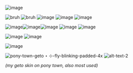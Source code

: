 ![image](https://images-wixmp-ed30a86b8c4ca887773594c2.wixmp.com/f/8dc548c4-6367-4daf-9228-a0513f166047/d9ybbun-0dacc568-6479-4df5-8ca0-f44df2d1c5e2.gif?token=eyJ0eXAiOiJKV1QiLCJhbGciOiJIUzI1NiJ9.eyJzdWIiOiJ1cm46YXBwOjdlMGQxODg5ODIyNjQzNzNhNWYwZDQxNWVhMGQyNmUwIiwiaXNzIjoidXJuOmFwcDo3ZTBkMTg4OTgyMjY0MzczYTVmMGQ0MTVlYTBkMjZlMCIsIm9iaiI6W1t7InBhdGgiOiJcL2ZcLzhkYzU0OGM0LTYzNjctNGRhZi05MjI4LWEwNTEzZjE2NjA0N1wvZDl5YmJ1bi0wZGFjYzU2OC02NDc5LTRkZjUtOGNhMC1mNDRkZjJkMWM1ZTIuZ2lmIn1dXSwiYXVkIjpbInVybjpzZXJ2aWNlOmZpbGUuZG93bmxvYWQiXX0.5MBjOllwdO9LXMBzQV-qkf7WRjyxJCS1IXxMzspCYao)

   ![bruh](https://64.media.tumblr.com/04aaba2260247ead30df9a36a194056d/tumblr_pucbjd4nPL1xbgu08o3_100.pnj) ![bruh](https://64.media.tumblr.com/34a79b1b5ea51051569789ac8b3c3576/117a2e63d0539028-16/s100x200/32a5e7db867a8d3b60384f1b288d1b0467aeee77.pnj) ![image](https://s7.ezgif.com/tmp/ezgif-7-358321eacd.gif) ![image](https://s7.ezgif.com/tmp/ezgif-7-5998463e44.gif) ![image](https://s7.ezgif.com/tmp/ezgif-7-c9e52fe310.gif) 

![image](https://github.com/kekkiie/kekkiie/assets/47456855/ad95b80a-abf0-458a-80fb-0098ca7216be)![image](https://s7.ezgif.com/tmp/ezgif-7-7ac724da06.webp)![image](https://s4.ezgif.com/tmp/ezgif-4-9ae681d37f.gif) ![image](https://s4.ezgif.com/tmp/ezgif-4-e8634be375.webp)  ![image](https://pix.crd.co/assets/images/gallery24/98579c20_original.png?v=cf5fcef5)

![image](https://imagehost9.online-image-editor.com/oie_upload/images/25212854075bZe/MHnHnqik3O2W.png) ![image](https://pix.crd.co/assets/images/gallery09/86ada533.gif?v=cf5fcef5) 
 
 ![image](https://autism.crd.co/assets/images/gallery01/e8d15dfb.gif?v=69d6a439)  
   
   ![pony-town-geto ⋆ ⊹-fly-blinking-padded-4x](https://github.com/kekkiie/salsa-y-picante/assets/47456855/a1c5597f-2b33-46e5-89be-6d4466f496fa) 
                      ![alt-text-2](https://64.media.tumblr.com/1c6f550a543238da05d0cea952bc23fa/318f07d8169afa29-b0/s400x600/80e4a32c272e96e87ef83ce5f5ae0c6dcbbdc731.gifv)

 _(my geto skin on pony town, also most used)_
 
